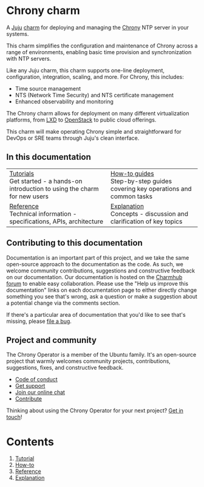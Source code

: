 # Chrony charm

A [Juju](https://juju.is/) [charm](https://juju.is/docs/olm/charmed-operators)
for deploying and managing the [Chrony](https://chrony-project.org) NTP server
in your systems.

This charm simplifies the configuration and maintenance of Chrony across a
range of environments, enabling basic time provision and synchronization with
NTP servers.

Like any Juju charm, this charm supports one-line deployment, configuration, integration, scaling, and more. 
For Chrony, this includes: 
* Time source management
* NTS (Network Time Security) and NTS certificate management
* Enhanced observability and monitoring

The Chrony charm allows for deployment on many different virtualization platforms, from [LXD](https://canonical.com/lxd) to 
[OpenStack](https://ubuntu.com/openstack) to public cloud offerings.

This charm will make operating Chrony  simple and straightforward for DevOps or SRE teams through Juju's clean interface. 

## In this documentation

|                                                                                                                                           |                                                                                                                              |
|-------------------------------------------------------------------------------------------------------------------------------------------|------------------------------------------------------------------------------------------------------------------------------|
| [Tutorials](https://charmhub.io/chrony/docs/Tutorials)</br>  Get started - a hands-on introduction to using the charm for new users </br> | [How-to guides](https://charmhub.io/chrony/docs/How%20To) </br> Step-by-step guides covering key operations and common tasks |
| [Reference](https://charmhub.io/chrony/docs/Reference) </br> Technical information - specifications, APIs, architecture                                           | [Explanation](https://charmhub.io/chrony/docs/Explanation) </br> Concepts - discussion and clarification of key topics                               |

## Contributing to this documentation

Documentation is an important part of this project, and we take the same open-source approach to the documentation as 
the code. As such, we welcome community contributions, suggestions and constructive feedback on our documentation. 
Our documentation is hosted on the [Charmhub forum](https://discourse.charmhub.io/) 
to enable easy collaboration. Please use the "Help us improve this documentation" links on each documentation page to 
either directly change something you see that's wrong, ask a question or make a suggestion about a potential change via 
the comments section.

If there's a particular area of documentation that you'd like to see that's missing, please 
[file a bug](https://github.com/canonical/chrony-operator/issues).

## Project and community

The Chrony Operator is a member of the Ubuntu family. It's an open-source project that warmly welcomes community 
projects, contributions, suggestions, fixes, and constructive feedback.

- [Code of conduct](https://ubuntu.com/community/code-of-conduct)
- [Get support](https://discourse.charmhub.io/)
- [Join our online chat](https://matrix.to/#/#charmhub-charmdev:ubuntu.com)
- [Contribute](https://github.com/canonical/chrony-operator/blob/main/CONTRIBUTING.md)

Thinking about using the Chrony Operator for your next project? 
[Get in touch](https://matrix.to/#/#charmhub-charmdev:ubuntu.com)!

# Contents

1. [Tutorial](https://github.com/canonical/chrony-operator/tree/main/docs/tutorial)
1. [How-to](https://github.com/canonical/chrony-operator/tree/main/docs/how-to)
1. [Reference](https://github.com/canonical/chrony-operator/tree/main/docs)
1. [Explanation](https://github.com/canonical/chrony-operator/tree/main/docs)
